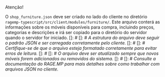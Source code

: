 Atenção!

O `shop_furniture.json` deve ser criado no lado do cliente no diretório `ragemp-typescript/src/client/modules/furniture/`. Este arquivo conterá as informações sobre os móveis disponíveis para compra, incluindo preços, categorias e descrições e irá ser copiado para o diretório do servidor quando o servidor for iniciado.
[]: # 
[]: # *A estrutura do arquivo deve seguir o padrão JSON e ser carregada corretamente pelo cliente.*
[]: # 
[]: # *Certifique-se de que o arquivo esteja formatado corretamente para evitar erros de leitura.*
[]: # 
[]: # *O arquivo deve ser atualizado sempre que novos móveis forem adicionados ou removidos do sistema.*
[]: # 
[]: # *Consulte a documentação do RAGE.MP para mais detalhes sobre como trabalhar com arquivos JSON no cliente.*